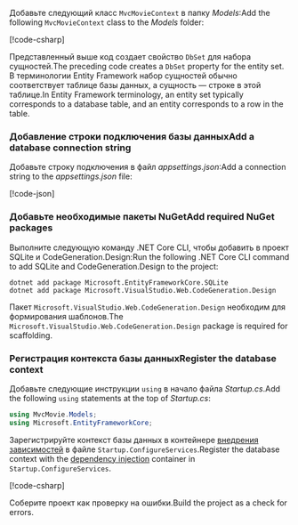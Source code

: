 <a name="dc"></a>

<span data-ttu-id="ab74f-101">Добавьте следующий класс `MvcMovieContext` в папку *Models*:</span><span class="sxs-lookup"><span data-stu-id="ab74f-101">Add the following `MvcMovieContext` class to the *Models* folder:</span></span>  

[!code-csharp[](~/tutorials/first-mvc-app/start-mvc/sample/MvcMovie22/Data/MvcMovieContext.cs)]

<span data-ttu-id="ab74f-102">Представленный выше код создает свойство `DbSet` для набора сущностей.</span><span class="sxs-lookup"><span data-stu-id="ab74f-102">The preceding code creates a `DbSet` property for the entity set.</span></span> <span data-ttu-id="ab74f-103">В терминологии Entity Framework набор сущностей обычно соответствует таблице базы данных, а сущность — строке в этой таблице.</span><span class="sxs-lookup"><span data-stu-id="ab74f-103">In Entity Framework terminology, an entity set typically corresponds to a database table, and an entity corresponds to a row in the table.</span></span>

<a name="cs"></a>

### <a name="add-a-database-connection-string"></a><span data-ttu-id="ab74f-104">Добавление строки подключения базы данных</span><span class="sxs-lookup"><span data-stu-id="ab74f-104">Add a database connection string</span></span>

<span data-ttu-id="ab74f-105">Добавьте строку подключения в файл *appsettings.json*:</span><span class="sxs-lookup"><span data-stu-id="ab74f-105">Add a connection string to the *appsettings.json* file:</span></span>

[!code-json[](~/tutorials/razor-pages/razor-pages-start/sample/RazorPagesMovie/appsettings_SQLite.json?highlight=8-10)]

### <a name="add-required-nuget-packages"></a><span data-ttu-id="ab74f-106">Добавьте необходимые пакеты NuGet</span><span class="sxs-lookup"><span data-stu-id="ab74f-106">Add required NuGet packages</span></span>

<span data-ttu-id="ab74f-107">Выполните следующую команду .NET Core CLI, чтобы добавить в проект SQLite и CodeGeneration.Design:</span><span class="sxs-lookup"><span data-stu-id="ab74f-107">Run the following .NET Core CLI command to add SQLite and CodeGeneration.Design  to the project:</span></span>

```console
dotnet add package Microsoft.EntityFrameworkCore.SQLite
dotnet add package Microsoft.VisualStudio.Web.CodeGeneration.Design
```

<span data-ttu-id="ab74f-108">Пакет `Microsoft.VisualStudio.Web.CodeGeneration.Design` необходим для формирования шаблонов.</span><span class="sxs-lookup"><span data-stu-id="ab74f-108">The `Microsoft.VisualStudio.Web.CodeGeneration.Design` package is required for scaffolding.</span></span>

<a name="reg"></a>

### <a name="register-the-database-context"></a><span data-ttu-id="ab74f-109">Регистрация контекста базы данных</span><span class="sxs-lookup"><span data-stu-id="ab74f-109">Register the database context</span></span>

<span data-ttu-id="ab74f-110">Добавьте следующие инструкции `using` в начало файла *Startup.cs*.</span><span class="sxs-lookup"><span data-stu-id="ab74f-110">Add the following `using` statements at the top of *Startup.cs*:</span></span>

```csharp
using MvcMovie.Models;
using Microsoft.EntityFrameworkCore;
```

<span data-ttu-id="ab74f-111">Зарегистрируйте контекст базы данных в контейнере [внедрения зависимостей](xref:fundamentals/dependency-injection) в файле `Startup.ConfigureServices`.</span><span class="sxs-lookup"><span data-stu-id="ab74f-111">Register the database context with the [dependency injection](xref:fundamentals/dependency-injection) container in `Startup.ConfigureServices`.</span></span>

[!code-csharp[](~/tutorials/first-mvc-app/start-mvc/sample/MvcMovie22/Startup.cs?name=snippet_UseSqlite&highlight=11-12)]

<span data-ttu-id="ab74f-112">Соберите проект как проверку на ошибки.</span><span class="sxs-lookup"><span data-stu-id="ab74f-112">Build the project as a check for errors.</span></span>